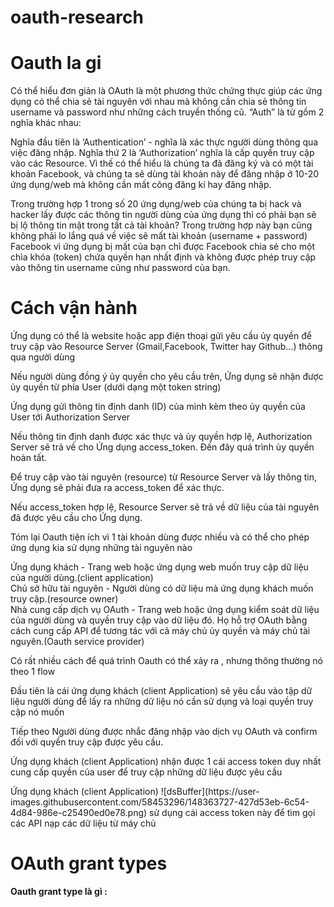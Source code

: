 # oauth-research
<h1>Oauth la gi</h1>
<p>Có thể hiểu đơn giản là OAuth là một phương thức chứng thực giúp các ứng dụng có thể chia sẻ tài nguyên với nhau mà không cần chia sẻ thông tin username và password như những cách truyền thống cũ. “Auth” là từ gồm 2 nghĩa khác nhau:

Nghĩa đầu tiên là ‘Authentication’ - nghĩa là xác thực người dùng thông qua việc đăng nhập. Nghĩa thứ 2 là ‘Authorization’ nghĩa là cấp quyền truy cập vào các Resource. Vì thế có thể hiểu là chúng ta đã đăng ký và có một tài khoản Facebook, và chúng ta sẽ dùng tài khoản này để đăng nhập ở 10-20 ứng dụng/web mà không cần mất công đăng kí hay đăng nhập.

Trong trường hợp 1 trong số 20 ứng dụng/web của chúng ta bị hack và hacker lấy được các thông tin người dùng của ứng dụng thì có phải bạn sẽ bị lộ thông tin mật trong tất cả tài khoản? Trong trường hợp này bạn cũng không phải lo lắng quá về việc sẽ mất tài khoản (username + password) Facebook vì ứng dụng bị mất của bạn chỉ được Facebook chia sẻ cho một chìa khóa (token) chứa quyền hạn nhất định và không được phép truy cập vào thông tin username cũng như password của bạn.</p>
<h1> Cách vận hành </h1>
<p>Ứng dụng có thể là website hoặc app điện thoại gửi yêu cầu ủy quyền để truy cập vào Resource Server (Gmail,Facebook, Twitter hay Github…) thông qua người dùng

Nếu người dùng đồng ý ủy quyền cho yêu cầu trên, Ứng dụng sẽ nhận được ủy quyền từ phía User (dưới dạng một token string)

Ứng dụng gửi thông tin định danh (ID) của mình kèm theo ủy quyền của User tới Authorization Server

Nếu thông tin định danh được xác thực và ủy quyền hợp lệ, Authorization Server sẽ trả về cho Ứng dụng access_token. Đến đây quá trình ủy quyền hoàn tất.

Để truy cập vào tài nguyên (resource) từ Resource Server và lấy thông tin, Ứng dụng sẽ phải đưa ra access_token để xác thực.

Nếu access_token hợp lệ, Resource Server sẽ trả về dữ liệu của tài nguyên đã được yêu cầu cho Ứng dụng.</p>
<p> Tóm lại Oauth tiện ích vì 1 tài khoản dùng được nhiều và có thể cho phép ứng dụng kia sử dụng những tài nguyên nào </p>
<p>Ứng dụng khách - Trang web hoặc ứng dụng web muốn truy cập dữ liệu của người dùng.(client application)</br>
Chủ sở hữu tài nguyên - Người dùng có dữ liệu mà ứng dụng khách muốn truy cập.(resource owner)</br>
Nhà cung cấp dịch vụ OAuth - Trang web hoặc ứng dụng kiểm soát dữ liệu của người dùng và quyền truy cập vào dữ liệu đó. Họ hỗ trợ OAuth bằng cách cung cấp API để tương tác với cả máy chủ ủy quyền và máy chủ tài nguyên.(Oauth service provider)</p>
<p> Có rất nhiều cách để quá trình Oauth có thể xảy ra , nhưng thông thường nó theo 1 flow </p>
<p> Đầu tiên là cái ứng dụng khách (client Application) sẽ yêu cầu vào tập dữ liệu người dùng để lấy ra những dữ liệu nó cần sử dụng và loại quyền truy cập nó muốn</p>
<p> Tiếp theo Người dùng được nhắc đăng nhập vào dịch vụ OAuth và confirm  đối với quyền truy cập được yêu cầu. </p>
<p> Ứng dụng khách (client Application) nhận được 1 cái access token duy nhất cung cấp quyền của user để truy cập những dữ liệu được yêu cầu</p>
<p> Ứng dụng khách (client Application) ![dsBuffer](https://user-images.githubusercontent.com/58453296/148363727-427d53eb-6c54-4d84-986e-c25490ed0e78.png)
sử dụng cái access token này để tìm gọi các API nạp các dữ liệu từ máy chủ </p>

<h1>OAuth grant types</h1>
<strong> Oauth grant type là gì : </strong>


